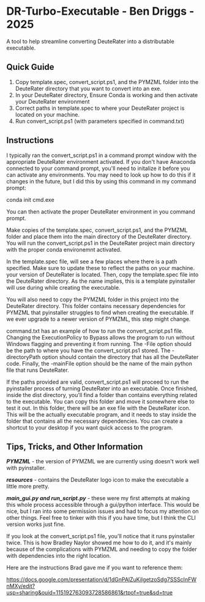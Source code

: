 # DR-Turbo-Executable - Ben Driggs - 2025
A tool to help streamline converting DeuteRater into a distributable executable.

## Quick Guide
1. Copy template.spec, convert_script.ps1, and the PYMZML folder into the DeuteRater directory that you want to convert into an exe.
2. In your DeuteRater directory, Ensure Conda is working and then activate your DeuteRater environment
3. Correct paths in template.spec to where your DeuteRater project is located on your machine.
4. Run convert_script.ps1 (with parameters specified in command.txt)

## Instructions
I typically ran the convert_script.ps1 in a command prompt window with the appropriate DeuteRater environment activated. 
If you don't have Anaconda connected to your command prompt, you'll need to initalize it before you can activate any environments.
You may need to look up how to do this if it changes in the future, but I did this by using this command in my command prompt:

conda init cmd.exe

You can then activate the proper DeuteRater environment in you command prompt.

Make copies of the template.spec, convert_script.ps1, and the PYMZML folder and place them into the main directory of the 
DeuteRater directory. You will run the convert_script.ps1 in the DeuteRater project main directory with the proper conda 
environemnt activated. 

In the template.spec file, will see a few places where there is a path specified. Make sure to update these to reflect the 
paths on your machine. your version of DeuteRater is located. Then, copy the template.spec file into the DeuteRater 
directory. As the name implies, this is a template pyinstaller will use during while creating the executable. 

You will also need to copy the PYMZML folder in this project into the DeuteRater directory. This folder contains necessary 
dependencies for PYMZML that pyinstaller struggles to find when creating the executable. If we ever upgrade to a newer version of 
PYMZML, this step might change.

command.txt has an example of how to run the convert_script.ps1 file. Changing the ExecutionPolicy to Bypass allows the program 
to run without Windows flagging and preventing it from running. The -File option should be the path to where you have the 
convert_script.ps1 stored. The -directoryPath option should contain the directory that has all the DeuteRater code. Finally, 
the -mainFile option should be the name of the main python file that runs DeuteRater.

If the paths provided are valid, convert_script.ps1 will proceed to run the pyinstaller process of turning DeuteRater into 
an executable. Once finished, inside the dist directory, you'll find a folder than contains everything related to the executable. 
You can copy this folder and move it somewhere else to test it out. In this folder, there will be an exe file with the DeuteRater icon. 
This will be the actually executable program, and it needs to stay inside the folder that contains all the necessary dependencies. 
You can create a shortcut to your desktop if you want quick access to the program.

## Tips, Tricks, and Other Information
***PYMZML*** - the version of PYMZML we are currently using doesn't work well with pyinstaller.

***resources*** - contains the DeuteRater logo icon to make the executable a little more pretty.

***main_gui.py and run_script.py*** - these were my first attempts at making this whole process accessible through a gui/python interface. 
This would be nice, but I ran into some permission issues and had to focus my attention on other things. Feel free to tinker 
with this if you have time, but I think the CLI version works just fine.

If you look at the convert_script.ps1 file, you'll notice that it runs pyinstaller twice. This is how Bradley Naylor showed me 
how to do it, and it's mainly because of the complications with PYMZML and needing to copy the folder with dependencies into 
the right location.

Here are the instructions Brad gave me if you want to reference them:

https://docs.google.com/presentation/d/1dGnPAlZuKiIgetzoSdg7SSScInFWnMXy/edit?usp=sharing&ouid=115192763093728586861&rtpof=true&sd=true